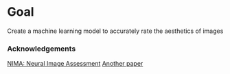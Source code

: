 # Goal
Create a machine learning model to accurately rate the aesthetics of images

### Acknowledgements
[NIMA: Neural Image Assessment](https://arxiv.org/pdf/1709.05424.pdf)
[Another paper](https://arxiv.org/abs/1712.03382v1)
